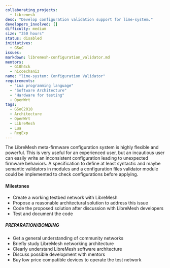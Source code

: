 ```yaml
---
collaborating_projects:
  - libremesh
desc: "Develop configuration validation support for lime-system."
developers_involved: []
difficulty: medium
size: "350 hours"
status: disabled
initiatives:
  - GSoC
issues:
markdown: libremesh-configuration_validator.md
mentors:
  - G10h4ck
  - nicoechaniz
name: "lime-system: Configuration Validator"
requirements:
  - "Lua programming language"
  - "Software Architecture"
  - "Hardware for testing"
  - OpenWrt
tags:
  - GSoC2018
  - Architecture
  - OpenWrt
  - LibreMesh
  - Lua
  - RegExp
---
```



The LibreMesh meta-firmware configuration system is highly flexible and
powerful. This is very useful for an experienced user, but an incautious user
can easily write an inconsistent configuration leading to unexpected firmware
behaviors. A specification to define at least syntactic and maybe semantic
validators in modules and a configuration files validator module could be
implemented to check configurations before applying.


#### Milestones

* Create a working testbed network with LibreMesh
* Propose a reasonable architectural solution to address this issue
* Code the proposed solution after discussion with LibreMesh developers
* Test and document the code


##### PREPARATION/BONDING

* Get a general understanding of community networks
* Briefly study LibreMesh networking architecture
* Clearly understand LibreMesh software architecture
* Discuss possible development with mentors
* Buy low price compatible devices to operate the test network
